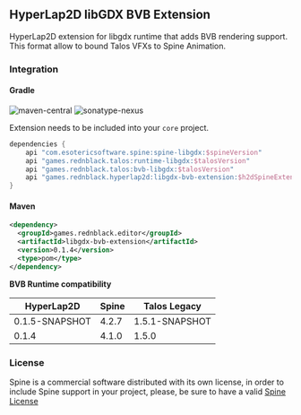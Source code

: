 ## HyperLap2D libGDX BVB Extension

HyperLap2D extension for libgdx runtime that adds BVB rendering support. This format allow to bound Talos VFXs to Spine Animation.

### Integration

#### Gradle
![maven-central](https://img.shields.io/maven-central/v/games.rednblack.hyperlap2d/libgdx-bvb-extension?color=blue&label=release)
![sonatype-nexus](https://img.shields.io/nexus/s/games.rednblack.hyperlap2d/libgdx-bvb-extension?label=snapshot&server=https%3A%2F%2Foss.sonatype.org)

Extension needs to be included into your `core` project.
```groovy
dependencies {
    api "com.esotericsoftware.spine:spine-libgdx:$spineVersion"
    api "games.rednblack.talos:runtime-libgdx:$talosVersion"
    api "games.rednblack.talos:bvb-libgdx:$talosVersion"
    api "games.rednblack.hyperlap2d:libgdx-bvb-extension:$h2dSpineExtension"
}
```

#### Maven
```xml
<dependency>
  <groupId>games.rednblack.editor</groupId>
  <artifactId>libgdx-bvb-extension</artifactId>
  <version>0.1.4</version>
  <type>pom</type>
</dependency>
```

**BVB Runtime compatibility**

| HyperLap2D     | Spine | Talos Legacy   |
|----------------|-------|----------------|
| 0.1.5-SNAPSHOT | 4.2.7 | 1.5.1-SNAPSHOT |
| 0.1.4          | 4.1.0 | 1.5.0          |

### License
Spine is a commercial software distributed with its own license, in order to include Spine support in your project, please, be sure to have a valid [Spine License](https://github.com/EsotericSoftware/spine-runtimes)